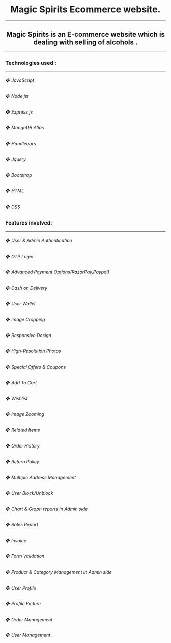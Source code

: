 <h1 align="center">Magic Spirits Ecommerce website.</h1><hr>
<h2 align="center">Magic Spirits is an E-commerce website which is dealing with selling of alcohols .</h2><hr>


<h3>Technologies used :</h3>
<hr>

<h6>❖ JavaScript</h6>
<h6>❖ Node jst</h6>
<h6>❖ Express js</h6>
<h6>❖ MongoDB Atlas</h6>
<h6>❖ Handlebars</h6>
<h6>❖ Jquery</h6>
<h6>❖ Bootstrap</h6>
<h6>❖ HTML</h6>
<h6>❖ CSS</h6>

<h3>Features involved:</h3>
<hr>

<h6>❖ User & Admin Authentication</h6>
<h6>❖ OTP Login</h6>
<h6>❖ Advanced Payment Options(RazorPay,Paypal)</h6>
<h6>❖ Cash on Delivery</h6>
<h6>❖ User Wallet</h6>
<h6>❖ Image Cropping</h6>
<h6>❖ Responsive Design</h6>
<h6>❖ High-Resolution Photos</h6>
<h6>❖ Special Offers & Coupons</h6>
<h6>❖ Add To Cart</h6>
<h6>❖ Wishlist</h6>
<h6>❖ Image Zooming</h6>
<h6>❖ Related Items</h6>
<h6>❖ Order History</h6>
<h6>❖ Return Policy</h6>
<h6>❖ Multiple Address Management</h6>
<h6>❖ User Block/Unblock</h6>
<h6>❖ Chart & Graph reports in Admin side</h6>
<h6>❖ Sales Report</h6>
<h6>❖ Invoice</h6>
<h6>❖ Form Validation</h6>
<h6>❖ Product & Category Management in Admin side</h6>
<h6>❖ User Profile</h6>
<h6>❖ Profile Picture</h6>
<h6>❖ Order Management</h6>
<h6>❖ User Management</h6>
